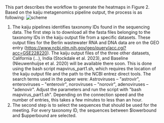 This part describes the workflow to generate the heatmaps in Figure 2. Based on the kaiju metagenomics pipeline output, the process is as following:
![scheme](https://github.com/LandthalerLab/wastewater_virome/assets/57175100/f8b5eb6c-4133-493d-88b8-a653133cfdc9)

1. The kaiju pipelines identifies taxonomy IDs found in the sequencing data. The first step is to download all the fasta files belonging to the taxonomy IDs in the kaiju output file from a specific datasets. These output files for the Berlin wastewater RNA and DNA data are on the GEO entry (https://www.ncbi.nlm.nih.gov/geo/query/acc.cgi?acc=GSE228220). The kaiju output files of the three other datasets, California (…), India (Stockdale et al. 2023), and Baseline (Nieuwenhuijse et al. 2020) will be available there soon. This is done using the bash script mapvirus_part1.sh, which requires the location of the kaiju output file and the path to the NCBI entrez direct tools. The search terms used in the paper were: Astroviruses – "astrovir", enteroviruses – "enterovir", noroviruses – "norovir", adenoviruses – "adenovir". Adjust the parameters and run the script with "bash mapvirus_part1.sh". Depending on the connection speed and the number of entries, this takes a few minutes to less than an hour.
2. The second step is to select the sequences that should be used for the meeting. For every taxonomy ID, the sequences between $lowerbound and $upperbound are selected.  
